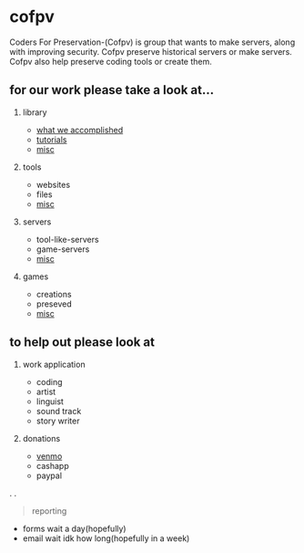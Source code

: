# cofpv
Coders For Preservation-(Cofpv) is group that wants to make servers, along with improving security.  Cofpv preserve historical servers or make servers.  Cofpv also help preserve coding tools or create them.

## for our work please take a look at...

1. library

   - [what we accomplished](/accomplished)
   - [tutorials](/library)
   - [misc](/libmisc)


2. tools

   - websites
   - files
   - [misc](/libmisc)


3. servers

   - tool-like-servers
   - game-servers
   - [misc](/libmisc)


4. games

   - creations
   - preseved
   - [misc](/libmisc)


## to help out please look at

1. work application

   - coding
   - artist
   - linguist
   - sound track
   - story writer


2. donations

   - [venmo](https://rb.gy/1jviv)
   - cashapp
   - paypal

.
.
> reporting

   - forms  wait a day(hopefully)
   - email  wait idk how long(hopefully in a week)
